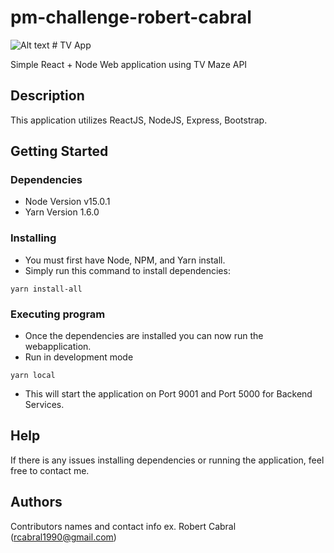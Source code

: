 # pm-challenge-robert-cabral
![Alt text](/client/source/assets/tv.svg?raw=true) # TV App

Simple React + Node Web application using TV Maze API

## Description

This application utilizes ReactJS, NodeJS, Express, Bootstrap.

## Getting Started

### Dependencies

* Node Version v15.0.1
* Yarn Version 1.6.0

### Installing

* You must first have Node, NPM, and Yarn install.
* Simply run this command to install dependencies:
```
yarn install-all
```

### Executing program

* Once the dependencies are installed you can now run the webapplication.
* Run in development mode
```
yarn local
```
* This will start the application on Port 9001 and Port 5000 for Backend Services.

## Help

If there is any issues installing dependencies or running the application, feel free to contact me.


## Authors

Contributors names and contact info
ex. Robert Cabral (rcabral1990@gmail.com)

